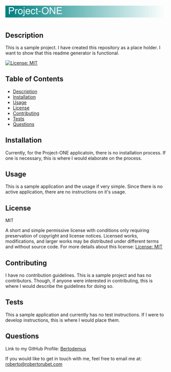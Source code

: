 
![Title with a gradient](title.svg)

#

## Description
This is a sample project. I have created this repository as a place holder. I want to show that this readme generator is functional.

[![License: MIT](https://img.shields.io/badge/License-MIT-yellow.svg?style=for-the-badge)](https://opensource.org/licenses/MIT)

## Table of Contents

* [Description](#description)
* [Installation](#installation)
* [Usage](#usage)
* [License](#license)
* [Contributing](#contributing)
* [Tests](#tests)
* [Questions](#questions)

## Installation
Currently, for the Project-ONE applicatoin, there is no installation process. If one is necessary, this is where I would elaborate on the process.

## Usage
This is a sample application and the usage if very simple. Since there is no active application, there are no instructions on it's usage.

## License
MIT

A short and simple permissive license with conditions only requiring preservation of copyright and license notices. Licensed works, modifications, and larger works may be distributed under different terms and without source code. For more details about this license: [License: MIT](https://opensource.org/licenses/MIT)

## Contributing
I have no contribution guidelines. This is a sample project and has no contributors. Though, if anyone were interested in contributing, this is where I would describe the guidelines for doing so.

## Tests
This a sample application and currently has no test instructions. If I were to develop instructions, this is where I would place them.

## Questions
Link to my GitHub Profile: [Bertodemus](https://github.com/Bertodemus)

If you would like to get in touch with me, feel free to email me at: [roberto@robertorubet.com](mailto:roberto@robertorubet.com)